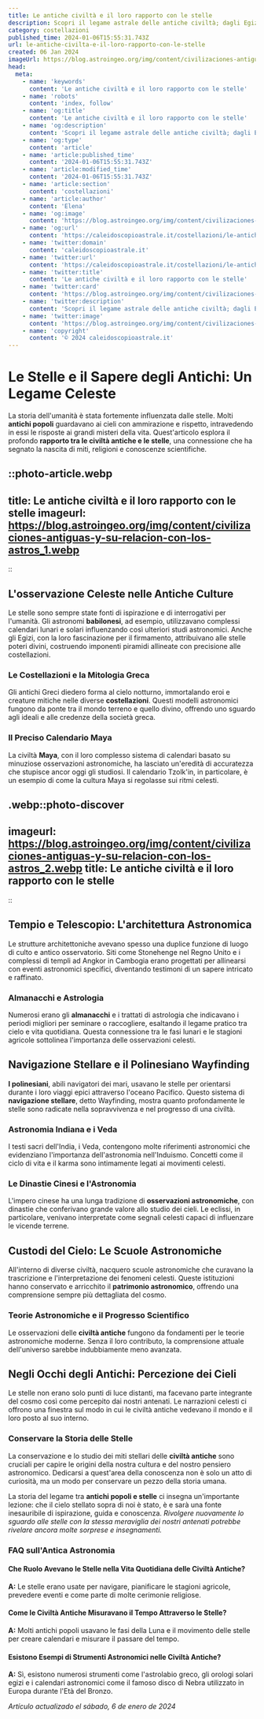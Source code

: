 ```yaml
---
title: Le antiche civiltà e il loro rapporto con le stelle
description: Scopri il legame astrale delle antiche civiltà; dagli Egizi ai Maya, un viaggio tra le stelle e la storia. Esplora i misteri!
category: costellazioni
published_time: 2024-01-06T15:55:31.743Z
url: le-antiche-civilta-e-il-loro-rapporto-con-le-stelle
created: 06 Jan 2024
imageUrl: https://blog.astroingeo.org/img/content/civilizaciones-antiguas-y-su-relacion-con-los-astros_1.webp
head:
  meta:
    - name: 'keywords'
      content: 'Le antiche civiltà e il loro rapporto con le stelle'
    - name: 'robots'
      content: 'index, follow'
    - name: 'og:title'
      content: 'Le antiche civiltà e il loro rapporto con le stelle'
    - name: 'og:description'
      content: 'Scopri il legame astrale delle antiche civiltà; dagli Egizi ai Maya, un viaggio tra le stelle e la storia. Esplora i misteri!'
    - name: 'og:type'
      content: 'article'
    - name: 'article:published_time'
      content: '2024-01-06T15:55:31.743Z'
    - name: 'article:modified_time'
      content: '2024-01-06T15:55:31.743Z'
    - name: 'article:section'
      content: 'costellazioni'
    - name: 'article:author'
      content: 'Elena'
    - name: 'og:image'
      content: 'https://blog.astroingeo.org/img/content/civilizaciones-antiguas-y-su-relacion-con-los-astros_1.webp'
    - name: 'og:url'
      content: 'https://caleidoscopioastrale.it/costellazioni/le-antiche-civilta-e-il-loro-rapporto-con-le-stelle'
    - name: 'twitter:domain'
      content: 'caleidoscopioastrale.it'
    - name: 'twitter:url'
      content: 'https://caleidoscopioastrale.it/costellazioni/le-antiche-civilta-e-il-loro-rapporto-con-le-stelle'
    - name: 'twitter:title'
      content: 'Le antiche civiltà e il loro rapporto con le stelle'
    - name: 'twitter:card'
      content: 'https://blog.astroingeo.org/img/content/civilizaciones-antiguas-y-su-relacion-con-los-astros_1.webp'
    - name: 'twitter:description'
      content: 'Scopri il legame astrale delle antiche civiltà; dagli Egizi ai Maya, un viaggio tra le stelle e la storia. Esplora i misteri!'
    - name: 'twitter:image'
      content: 'https://blog.astroingeo.org/img/content/civilizaciones-antiguas-y-su-relacion-con-los-astros_1.webp'
    - name: 'copyright'
      content: '© 2024 caleidoscopioastrale.it'
---
```

# Le Stelle e il Sapere degli Antichi: Un Legame Celeste

La storia dell'umanità è stata fortemente influenzata dalle stelle. Molti **antichi popoli** guardavano ai cieli con ammirazione e rispetto, intravedendo in essi le risposte ai grandi misteri della vita. Quest'articolo esplora il profondo **rapporto tra le civiltà antiche e le stelle**, una connessione che ha segnato la nascita di miti, religioni e conoscenze scientifiche.

::photo-article.webp
---
title: Le antiche civiltà e il loro rapporto con le stelle
imageurl: https://blog.astroingeo.org/img/content/civilizaciones-antiguas-y-su-relacion-con-los-astros_1.webp
---
::

## L'osservazione Celeste nelle Antiche Culture
Le stelle sono sempre state fonti di ispirazione e di interrogativi per l'umanità. Gli astronomi **babilonesi**, ad esempio, utilizzavano complessi calendari lunari e solari influenzando così ulteriori studi astronomici. Anche gli Egizi, con la loro fascinazione per il firmamento, attribuivano alle stelle poteri divini, costruendo imponenti piramidi allineate con precisione alle costellazioni.

### Le Costellazioni e la Mitologia Greca
Gli antichi Greci diedero forma al cielo notturno, immortalando eroi e creature mitiche nelle diverse **costellazioni**. Questi modelli astronomici fungono da ponte tra il mondo terreno e quello divino, offrendo uno sguardo agli ideali e alle credenze della società greca.

### Il Preciso Calendario Maya
La civiltà **Maya**, con il loro complesso sistema di calendari basato su minuziose osservazioni astronomiche, ha lasciato un'eredità di accuratezza che stupisce ancor oggi gli studiosi. Il calendario Tzolk'in, in particolare, è un esempio di come la cultura Maya si regolasse sui ritmi celesti.

.webp::photo-discover
---
imageurl: https://blog.astroingeo.org/img/content/civilizaciones-antiguas-y-su-relacion-con-los-astros_2.webp
title: Le antiche civiltà e il loro rapporto con le stelle
---
::

## Tempio e Telescopio: L'architettura Astronomica
Le strutture architettoniche avevano spesso una duplice funzione di luogo di culto e antico osservatorio. Siti come Stonehenge nel Regno Unito e i complessi di templi ad Angkor in Cambogia erano progettati per allinearsi con eventi astronomici specifici, diventando testimoni di un sapere intricato e raffinato.

### Almanacchi e Astrologia
Numerosi erano gli **almanacchi** e i trattati di astrologia che indicavano i periodi migliori per seminare o raccogliere, esaltando il legame pratico tra cielo e vita quotidiana. Questa connessione tra le fasi lunari e le stagioni agricole sottolinea l'importanza delle osservazioni celesti.

## Navigazione Stellare e il Polinesiano Wayfinding
**I polinesiani**, abili navigatori dei mari, usavano le stelle per orientarsi durante i loro viaggi epici attraverso l'oceano Pacifico. Questo sistema di **navigazione stellare**, detto Wayfinding, mostra quanto profondamente le stelle sono radicate nella sopravvivenza e nel progresso di una civiltà.

### Astronomia Indiana e i Veda
I testi sacri dell'India, i Veda, contengono molte riferimenti astronomici che evidenziano l'importanza dell'astronomia nell'Induismo. Concetti come il ciclo di vita e il karma sono intimamente legati ai movimenti celesti.

### Le Dinastie Cinesi e l'Astronomia
L'impero cinese ha una lunga tradizione di **osservazioni astronomiche**, con dinastie che conferivano grande valore allo studio dei cieli. Le eclissi, in particolare, venivano interpretate come segnali celesti capaci di influenzare le vicende terrene.

## Custodi del Cielo: Le Scuole Astronomiche
All'interno di diverse civiltà, nacquero scuole astronomiche che curavano la trascrizione e l'interpretazione dei fenomeni celesti. Queste istituzioni hanno conservato e arricchito il **patrimonio astronomico**, offrendo una comprensione sempre più dettagliata del cosmo.

### Teorie Astronomiche e il Progresso Scientifico
Le osservazioni delle **civiltà antiche** fungono da fondamenti per le teorie astronomiche moderne. Senza il loro contributo, la comprensione attuale dell'universo sarebbe indubbiamente meno avanzata.

## Negli Occhi degli Antichi: Percezione dei Cieli
Le stelle non erano solo punti di luce distanti, ma facevano parte integrante del cosmo così come percepito dai nostri antenati. Le narrazioni celesti ci offrono una finestra sul modo in cui le civiltà antiche vedevano il mondo e il loro posto al suo interno.

### Conservare la Storia delle Stelle
La conservazione e lo studio dei miti stellari delle **civiltà antiche** sono cruciali per capire le origini della nostra cultura e del nostro pensiero astronomico. Dedicarsi a quest'area della conoscenza non è solo un atto di curiosità, ma un modo per conservare un pezzo della storia umana.

La storia del legame tra **antichi popoli e stelle** ci insegna un'importante lezione: che il cielo stellato sopra di noi è stato, è e sarà una fonte inesauribile di ispirazione, guida e conoscenza. *Rivolgere nuovamente lo sguardo alle stelle con la stessa meraviglia dei nostri antenati potrebbe rivelare ancora molte sorprese e insegnamenti.*

### FAQ sull'Antica Astronomia
#### Che Ruolo Avevano le Stelle nella Vita Quotidiana delle Civiltà Antiche?
**A:** Le stelle erano usate per navigare, pianificare le stagioni agricole, prevedere eventi e come parte di molte cerimonie religiose.

#### Come le Civiltà Antiche Misuravano il Tempo Attraverso le Stelle?
**A:** Molti antichi popoli usavano le fasi della Luna e il movimento delle stelle per creare calendari e misurare il passare del tempo.

#### Esistono Esempi di Strumenti Astronomici nelle Civiltà Antiche?
**A:** Sì, esistono numerosi strumenti come l'astrolabio greco, gli orologi solari egizi e i calendari astronomici come il famoso disco di Nebra utilizzato in Europa durante l'Età del Bronzo.

_Artículo actualizado el sábado, 6 de enero de 2024_